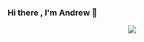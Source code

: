 ### Hi there , I'm Andrew  👋

<!--
**andrewishak/andrewishak** is a ✨ _special_ ✨ repository because its `README.md` (this file) appears on your GitHub profile.
-->
<p align="center">
    <a href="https://www.linkedin.com/in/andrew-ishaq-74a640112/"><img src="https://img.shields.io/badge/linkedin-%230177B5?style=flat&logo=linkedin&logoColor=white"/></a>
  </p>
  
<!--
I'm a software developer who is passionate about creating technology to elevate people and help new developers to find the right path. Some technologies I enjoy working with include Javascript, ReactJS, React-Native, and Firebase.


Here are some ideas to get you started:

- 🔭 I’m currently working on ...
- 🌱 I’m currently learning ...
- 👯 I’m looking to collaborate on ...
- 🤔 I’m looking for help with ...
- 💬 Ask me about ...
- 📫 How to reach me: ...
- 😄 Pronouns: ...
- ⚡ Fun fact: ...
-->
